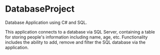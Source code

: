 # DatabaseProject
Database Application using C# and SQL.

This application connects to a database via SQL Server, containing a table for storing people's information including name, age, etc. Functionality includes the ability to add, remove and filter the SQL database via the application.
